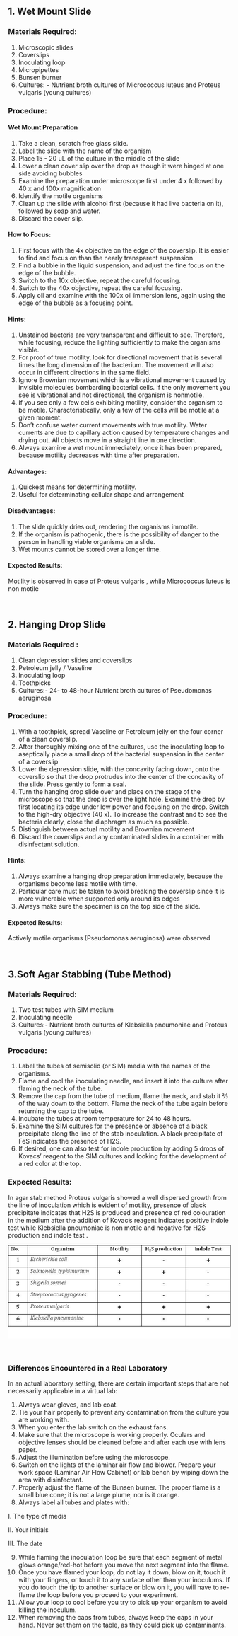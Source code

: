 ## 1. Wet Mount Slide
 
### Materials Required:
1. Microscopic slides
2. Coverslips
3. Inoculating loop
4. Micropipettes
5. Bunsen burner
6. Cultures: - Nutrient broth cultures of Micrococcus luteus and Proteus vulgaris (young cultures)
 
### Procedure:
 
#### Wet Mount Preparation
 
1. Take a clean, scratch free glass slide.
2. Label the slide with the name of the organism
3. Place 15 - 20 uL of the culture in the middle of the slide
4. Lower a clean cover slip over the drop as though it were hinged at one side avoiding bubbles
5. Examine the preparation under microscope first under 4 x followed by 40 x and 100x magnification
6. Identify the motile organisms
7. Clean up the slide with alcohol first (because it had live bacteria on it), followed by soap and water.
8. Discard the cover slip.
 
#### How to Focus:
1. First focus with the 4x objective on the edge of the coverslip. It is easier to find and focus on than the nearly transparent suspension
2. Find a bubble in the liquid suspension, and adjust the fine focus on the edge of the bubble.
3. Switch to the 10x objective, repeat the careful focusing.
4. Switch to the 40x objective, repeat the careful focusing. 
5. Apply oil and examine with the 100x oil immersion lens, again using the edge of the bubble as a focusing point.

#### Hints:
1. Unstained bacteria are very transparent and difficult to see. Therefore, while focusing, reduce the lighting sufficiently to make the organisms visible. 
2. For proof of true motility, look for directional movement that is several times the long dimension of the bacterium. The movement will also occur in different directions in the same field.
3. Ignore Brownian movement which is a vibrational movement caused by invisible molecules bombarding bacterial cells. If the only movement you see is vibrational and not directional, the organism is nonmotile.
4. If you see only a few cells exhibiting motility, consider the organism to be motile. Characteristically, only a few of the cells will be motile at a given moment.
5. Don’t confuse water current movements with true motility. Water currents are due to capillary action caused by temperature changes and drying out. All objects move in a straight line in one direction.
6. Always examine a wet mount immediately, once it has been prepared, because motility decreases with time after preparation.
 
#### Advantages:
1. Quickest means for determining motility.
2. Useful for determinating cellular shape and arrangement
 
#### Disadvantages:
1. The slide quickly dries out, rendering the organisms immotile.
2. If the organism is pathogenic, there is the possibility of danger to the person in handling viable organisms on a slide.
3. Wet mounts cannot be stored over a longer time.
 
#### Expected Results:
Motility is observed in case of Proteus vulgaris , while Micrococcus luteus is non motile


&nbsp;

## 2. Hanging Drop Slide
 
### Materials Required :
1. Clean depression slides and coverslips
2. Petroleum jelly / Vaseline
3. Inoculating loop
4. Toothpicks
5. Cultures:- 24- to 48-hour Nutrient broth cultures of Pseudomonas aeruginosa
 
### Procedure:
1. With a toothpick, spread Vaseline or Petroleum jelly on the four corner of a clean coverslip.
2. After thoroughly mixing one of the cultures, use the inoculating loop to aseptically place a small drop of the bacterial suspension in the center of a coverslip
3. Lower the depression slide, with the concavity facing down, onto the coverslip so that the drop protrudes into the center of the concavity of the slide. Press gently to form a seal.
4. Turn the hanging drop slide over and place on the stage of the microscope so that the drop is over the light hole. Examine the drop by first locating its edge under low power and focusing on the drop. Switch to the high-dry objective (40 x). To increase the contrast and to see the bacteria clearly, close the diaphragm as much as possible.
5. Distinguish between actual motility and Brownian movement
6. Discard the coverslips and any contaminated slides in a container with disinfectant solution.

#### Hints:
1. Always examine a hanging drop preparation immediately, because the organisms become less motile with time.
2. Particular care must be taken to avoid breaking the coverslip since it is more vulnerable when supported only around its edges
3. Always make sure the specimen is on the top side of the slide.
 
#### Expected Results:
Actively motile organisms (Pseudomonas aeruginosa) were observed

&nbsp;

## 3.Soft Agar Stabbing (Tube Method)
 
### Materials Required:
1. Two test tubes with SIM medium
2. Inoculating needle
3. Cultures:- Nutrient broth cultures of Klebsiella pneumoniae and Proteus vulgaris (young cultures)
 
### Procedure:
1. Label the tubes of semisolid (or SIM) media with the names of the organisms.
2. Flame and cool the inoculating needle, and insert it into the culture after flaming the neck of the tube.
3. Remove the cap from the tube of medium, flame the neck, and stab it 2⁄3 of the way down to the bottom. Flame the neck of the tube again before returning the cap to the tube.
4. Incubate the tubes at room temperature for 24 to 48 hours.
5. Examine the SIM cultures for the presence or absence of a black precipitate along the line of the stab inoculation. A black precipitate of FeS indicates the presence of H2S.
6. If desired, one can also test for indole production by adding 5 drops of Kovacs’ reagent to the SIM cultures and looking for the development of a red color at the top.

### Expected Results:
In agar stab method Proteus vulgaris showed a well dispersed growth from the line of inoculation which is evident of motility, presence of black precipitate indicates that H2S is produced and presence of red colouration in the medium after the addition of Kovac’s reagent indicates positive indole test while Klebsiella pneumoniae is non motile and negative for H2S production and indole test .

<img src="images/1.jpg" title="" />

&nbsp;

### Differences Encountered in a Real Laboratory
 
In an actual laboratory setting, there are certain important steps that are not necessarily applicable in a virtual lab:

1. Always wear gloves, and lab coat.
2. Tie your hair properly to prevent any contamination from the culture you are working with.
3. When you enter the lab switch on the exhaust fans.
4. Make sure that the microscope is working properly. Oculars and objective lenses should be cleaned before and after each use with lens paper.
5. Adjust the illumination before using the microscope.
6. Switch on the lights of the laminar air flow and blower. Prepare your work space (Laminar Air Flow Cabinet) or lab bench by wiping down the area with disinfectant.
7. Properly adjust the flame of the Bunsen burner. The proper flame is a small blue cone; it is not a large plume, nor is it orange.
8. Always label all tubes and plates with:               

I. The type of media

II. Your initials

III. The date

9.	While flaming the inoculation loop be sure that each segment of metal glows orange/red-hot before you move the next segment into the flame.
10.	Once you have flamed your loop, do not lay it down, blow on it, touch it with your fingers, or touch it to any surface other than your inoculums. If you do touch the tip to another surface or blow on it, you will have to re-flame the loop before you proceed to your experiment.
11.	Allow your loop to cool before you try to pick up your organism to avoid killing the inoculum.
12.	When removing the caps from tubes, always keep the caps in your hand.  Never set them on the table, as they could pick up contaminants.

